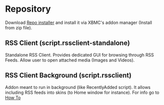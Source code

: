 # Repository

Download [Repo installer](https://github.com/downloads/pieh/pieh-xbmc-addons/repository.pieh.zip) and install it via XBMC's addon manager (Install from zip file).

## RSS Client (script.rssclient-standalone)

Standalone RSS Client. Provides dedicated GUI for browsing through RSS Feeds. Allow user to open attached media (Images and Videos).

## RSS Client Background (script.rssclient)

Addon meant to run in background (like RecentlyAdded script). It allows including RSS feeds into skins (to Home window for instance). For info go to [How To](http://github.com/pieh/pieh-xbmc-addons/blob/master/script.rssclient/howto.md)